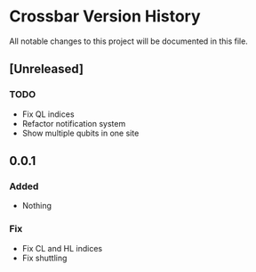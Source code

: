 # Crossbar Version History

All notable changes to this project will be documented in this file.

## [Unreleased]

### TODO
- Fix QL indices
- Refactor notification system
- Show multiple qubits in one site

## 0.0.1
### Added
- Nothing

### Fix
- Fix CL and HL indices
- Fix shuttling
